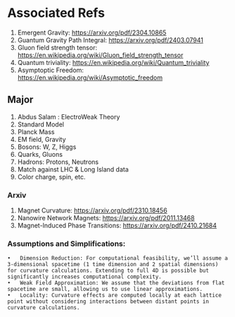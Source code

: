 # Associated Refs
1. Emergent Gravity: https://arxiv.org/pdf/2304.10865
2. Guantum Gravity Path Integral: https://arxiv.org/pdf/2403.07941
3. Gluon field strength tensor: https://en.wikipedia.org/wiki/Gluon_field_strength_tensor
4. Quantum triviality: https://en.wikipedia.org/wiki/Quantum_triviality
5. Asymptoptic Freedom: https://en.wikipedia.org/wiki/Asymptotic_freedom

## Major
1. Abdus Salam : ElectroWeak Theory
2. Standard Model
3. Planck Mass
4. EM field, Gravity
5. Bosons: W, Z, Higgs
6. Quarks, Gluons
7. Hadrons: Protons, Neutrons
8. Match against LHC & Long Island data
9. Color charge, spin, etc.

### Arxiv
1. Magnet Curvature: https://arxiv.org/pdf/2310.18456
2. Nanowire Network Magnets: https://arxiv.org/pdf/2011.13468
3. Magnet-Induced Phase Transitions: https://arxiv.org/pdf/2410.21684

### Assumptions and Simplifications:
	•	Dimension Reduction: For computational feasibility, we’ll assume a 3-dimensional spacetime (1 time dimension and 2 spatial dimensions) for curvature calculations. Extending to full 4D is possible but significantly increases computational complexity.
	•	Weak Field Approximation: We assume that the deviations from flat spacetime are small, allowing us to use linear approximations.
	•	Locality: Curvature effects are computed locally at each lattice point without considering interactions between distant points in curvature calculations.
